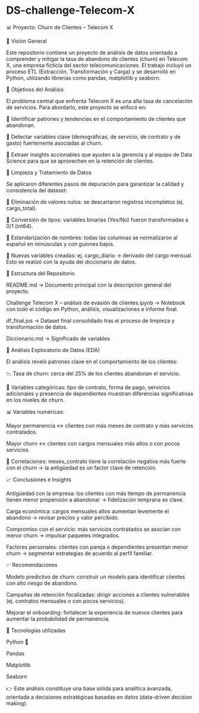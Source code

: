 # DS-challenge-Telecom-X
📊 Proyecto: Churn de Clientes – Telecom X

🔎 Visión General

Este repositorio contiene un proyecto de análisis de datos orientado a comprender y mitigar la tasa de abandono de clientes (churn) en Telecom X, una empresa ficticia del sector telecomunicaciones. El trabajo incluyó un proceso ETL (Extracción, Transformación y Carga) y se desarrolló en Python, utilizando librerías como pandas, matplotlib y seaborn.

🎯 Objetivos del Análisis

El problema central que enfrenta Telecom X es una alta tasa de cancelación de servicios. Para abordarlo, este proyecto se enfocó en:

📌 Identificar patrones y tendencias en el comportamiento de clientes que abandonan.

📌 Detectar variables clave (demográficas, de servicio, de contrato y de gasto) fuertemente asociadas al churn.

📌 Extraer insights accionables que ayuden a la gerencia y al equipo de Data Science para que se aprovechen en la retención de clientes.


🧹 Limpieza y Tratamiento de Datos

Se aplicaron diferentes pasos de depuración para garantizar la calidad y consistencia del dataset:

🔹 Eliminación de valores nulos: se descartaron registros incompletos (ej. cargo_total).

🔹 Conversión de tipos: variables binarias (Yes/No) fueron transformadas a 0/1 (int64).

🔹 Estandarización de nombres: todas las columnas se normalizaron al español en minúsculas y con guiones bajos.

🔹 Nuevas variables creadas: ej. cargo_diario → derivado del cargo mensual. Esto se realizó con la ayuda del diccionario de datos.

📂 Estructura del Repositorio

README.md → Documento principal con la descripción general del proyecto.

Challenge Telecom X – análisis de evasión de clientes.ipynb → Notebook con todo el código en Python, análisis, visualizaciones e informe final.

df_final.jos → Dataset final consolidado tras el proceso de limpieza y transformación de datos.

Diccionario.md → Significado de variables

🔎 Análisis Exploratorio de Datos (EDA)

El análisis reveló patrones clave en el comportamiento de los clientes:

📉 Tasa de churn: cerca del 25% de los clientes abandonan el servicio.

🔄 Variables categóricas: tipo de contrato, forma de pago, servicios adicionales y presencia de dependientes muestran diferencias significativas en los niveles de churn.

📊 Variables numéricas:

Mayor permanencia ↔ clientes con más meses de contrato y más servicios contratados.

Mayor churn ↔ clientes con cargos mensuales más altos o con pocos servicios.

🧩 Correlaciones: meses_contrato tiene la correlación negativa más fuerte con el churn → la antigüedad es un factor clave de retención.

📈 Conclusiones e Insights

Antigüedad con la empresa: los clientes con más tiempo de permanencia tienen menor propensión a abandonar → fidelización temprana es clave.

Carga económica: cargos mensuales altos aumentan levemente el abandono → revisar precios y valor percibido.

Compromiso con el servicio: más servicios contratados se asocian con menor churn → impulsar paquetes integrados.

Factores personales: clientes con pareja o dependientes presentan menor churn → segmentar estrategias de acuerdo al perfil familiar.

✅ Recomendaciones

Modelo predictivo de churn: construir un modelo para identificar clientes con alto riesgo de abandono.

Campañas de retención focalizadas: dirigir acciones a clientes vulnerables (ej. contratos mensuales o con pocos servicios).

Mejorar el onboarding: fortalecer la experiencia de nuevos clientes para aumentar la probabilidad de permanencia.

🚀 Tecnologías utilizadas

Python 🐍

Pandas

Matplotlib

Seaborn

👉 Este análisis constituye una base sólida para analítica avanzada, orientada a decisiones estratégicas basadas en datos (data-driven decision making).
